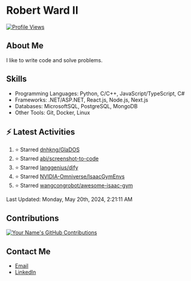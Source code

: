 
# Robert Ward II

[![Profile Views](https://komarev.com/ghpvc/?username=Robert-W-Ward)](https://github.com/Robert-W-Ward)

## About Me
I like to write code and solve problems.

## Skills
- Programming Languages: Python, C/C++, JavaScript/TypeScript, C#
- Frameworks: .NET/ASP.NET, React.js, Node.js, Next.js
- Databases: MicrosoftSQL, PostgreSQL, MongoDB
- Other Tools: Git, Docker, Linux

## :zap: Latest Activities
<!--RECENT_ACTIVITY:start-->
1. ⭐ Starred [dnhkng/GlaDOS](https://github.com/dnhkng/GlaDOS)
2. ⭐ Starred [abi/screenshot-to-code](https://github.com/abi/screenshot-to-code)
3. ⭐ Starred [langgenius/dify](https://github.com/langgenius/dify)
4. ⭐ Starred [NVIDIA-Omniverse/IsaacGymEnvs](https://github.com/NVIDIA-Omniverse/IsaacGymEnvs)
5. ⭐ Starred [wangcongrobot/awesome-isaac-gym](https://github.com/wangcongrobot/awesome-isaac-gym)
<!--RECENT_ACTIVITY:end-->

<!--RECENT_ACTIVITY:last_update-->
Last Updated: Monday, May 20th, 2024, 2:21:11 AM
<!--RECENT_ACTIVITY:last_update_end-->

<!--END_SECTIN:activity-->
## Contributions
[![Your Name's GitHub Contributions](https://github-readme-streak-stats.herokuapp.com/?user=Robert-W-Ward&theme=radical)](https://github.com/your-username)

## Contact Me
- [Email](mailto:robertwesleyward2019@gmail.com)
- [LinkedIn](https://linkedin.com/in/https://www.linkedin.com/in/robert-ward-ii/)
